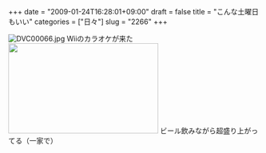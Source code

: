 +++
date = "2009-01-24T16:28:01+09:00"
draft = false
title = "こんな土曜日もいい"
categories = ["日々"]
slug = "2266"
+++

<img alt="DVC00066.jpg" class="pict"  src="http://ieiriblog.img.jugem.jp/20090124_525272.jpg" />
Wiiのカラオケが来た
<img src="http://ieiriblog.img.jugem.jp/20090124_525282.jpg" width="300" height="181" alt="" class="pict" />
ビール飲みながら超盛り上がってる（一家で）
